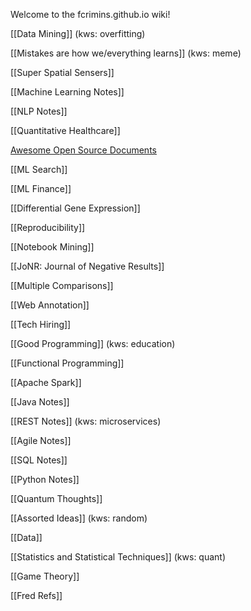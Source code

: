 Welcome to the fcrimins.github.io wiki!

[[Data Mining]] (kws: overfitting)

[[Mistakes are how we/everything learns]] (kws: meme)

[[Super Spatial Sensers]]

[[Machine Learning Notes]]

[[NLP Notes]]

[[Quantitative Healthcare]]

[Awesome Open Source Documents](https://github.com/nacyot/awesome-opensource-documents)

[[ML Search]]

[[ML Finance]]

[[Differential Gene Expression]]

[[Reproducibility]]

[[Notebook Mining]]

[[JoNR: Journal of Negative Results]]

[[Multiple Comparisons]]

[[Web Annotation]]

[[Tech Hiring]]

[[Good Programming]] (kws: education)

[[Functional Programming]]

[[Apache Spark]]

[[Java Notes]]

[[REST Notes]] (kws: microservices)

[[Agile Notes]]

[[SQL Notes]]

[[Python Notes]]

[[Quantum Thoughts]]

[[Assorted Ideas]] (kws: random)

[[Data]]

[[Statistics and Statistical Techniques]] (kws: quant)

[[Game Theory]]

[[Fred Refs]]
